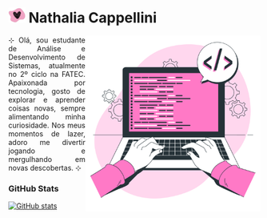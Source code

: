 <h1><img src="assets/img/heart-tit.png" alt="Heart" vertical-align="middle" height="30px"> Nathalia Cappellini</h1>

<img align="right" height="350px" alt="Work illustrations by Storyset - www.freepik.com" src="/assets/img/vector-dev.png">

<p align="justify"> ⊹ Olá, sou estudante de Análise e Desenvolvimento de Sistemas, atualmente no 2º ciclo na FATEC. Apaixonada por tecnologia, gosto de explorar e aprender coisas novas, sempre alimentando minha curiosidade. Nos meus momentos de lazer, adoro me divertir jogando e mergulhando em novas descobertas. ⊹ </p>

<div align="justify">
  
  ### GitHub Stats
    
  [![GitHub stats](https://github-readme-stats.vercel.app/api?username=nathaliacappellini&theme=dracula&hide_title=true&show_icons=true&rank_icon=github&count_private=true&include_all_commits=true&line_height=25&border_radius=3)](https://github.com/nathaliacappellini)
    
</div>

<!-- [![Nathi's WakaTime stats](https://github-readme-stats.vercel.app/api/wakatime?username=nathaliacappellini&theme=dracula&line_height=25&border_radius=3&hide_title=true)](https://github.com/nathaliacappellini)
![Top Langs](https://github-readme-stats.vercel.app/api/top-langs/?username=nathaliacappellini&hide_progress=true&hide_title=true&theme=dracula)
[![](https://visitcount.itsvg.in/api?id=nathaliacappellini&icon=7&color=5&style=for-the-badge)](https://visitcount.itsvg.in) -->
